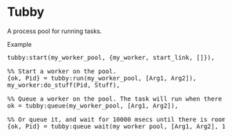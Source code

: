 Tubby
=====

A process pool for running tasks.

Example

<pre>
tubby:start(my_worker_pool, {my_worker, start_link, []}),

%% Start a worker on the pool.
{ok, Pid} = tubby:run(my_worker_pool, [Arg1, Arg2]),
my_worker:do_stuff(Pid, Stuff),

%% Queue a worker on the pool. The task will run when there is room
ok = tubby:queue(my_worker_pool, [Arg1, Arg2]),

%% Or queue it, and wait for 10000 msecs until there is room.   
{ok, Pid} = tubby:queue_wait(my_worker_pool, [Arg1, Arg2], 10000),
</pre>